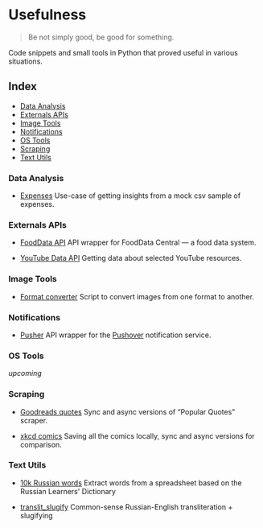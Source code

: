 # Usefulness

> Be not simply good, be good for something.

Code snippets and small tools in Python that proved useful in various situations. 

## Index

* [Data Analysis](#data-analysis)
* [Externals APIs](#external-apis)
* [Image Tools](#image-tools)
* [Notifications](#notifications)
* [OS Tools](#os-tools)
* [Scraping](#scraping)
* [Text Utils](#text-utils)

### Data Analysis

- [Expenses](data_analysis/expenses)
Use-case of getting insights from a mock csv sample of expenses.

### Externals APIs

- [FoodData API](external_apis/fooddata_central)
API wrapper for FoodData Central — a food data system.

- [YouTube Data API](external_apis/youtube_data_api)
Getting data about selected YouTube resources.

### Image Tools

- [Format converter](image_tools/format_converter)
Script to convert images from one format to another.

### Notifications

- [Pusher](notifications/pusher)
API wrapper for the [Pushover](https://pushover.net/) notification service.

### OS Tools

*upcoming*

### Scraping

- [Goodreads quotes](scraping/goodreads_quotes)
Sync and async versions of “Popular Quotes” scraper.

- [xkcd comics](scraping/xkcd_comics)
Saving all the comics locally, sync and async versions for comparison.

### Text Utils

- [10k Russian words](text_utils/10k_russian_words)
Extract words from a spreadsheet based on the Russian Learners' Dictionary

- [translit_slugify](text_utils/translit_slugify)
Common-sense Russian-English transliteration + slugifying
